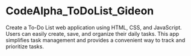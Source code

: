 # CodeAlpha_ToDoList_Gideon
Create a To-Do List web application using HTML, CSS, and JavaScript. Users can easily create, save, and organize their daily tasks. This app simplifies task management and provides a convenient way to track and prioritize tasks.
